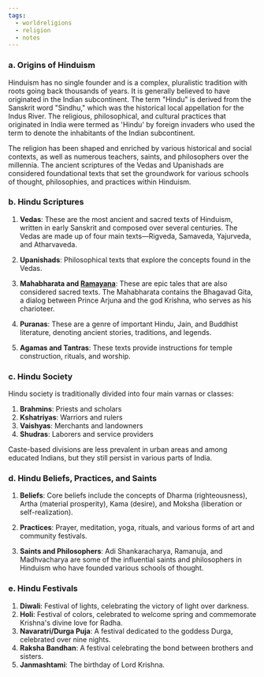 ```yaml
---
tags:
  - worldreligions
  - religion
  - notes
---
```



### a. Origins of Hinduism

Hinduism has no single founder and is a complex, pluralistic tradition with roots going back thousands of years. It is generally believed to have originated in the Indian subcontinent. The term "Hindu" is derived from the Sanskrit word "Sindhu," which was the historical local appellation for the Indus River. The religious, philosophical, and cultural practices that originated in India were termed as 'Hindu' by foreign invaders who used the term to denote the inhabitants of the Indian subcontinent.

The religion has been shaped and enriched by various historical and social contexts, as well as numerous teachers, saints, and philosophers over the millennia. The ancient scriptures of the Vedas and Upanishads are considered foundational texts that set the groundwork for various schools of thought, philosophies, and practices within Hinduism.

### b. Hindu Scriptures

1. **Vedas**: These are the most ancient and sacred texts of Hinduism, written in early Sanskrit and composed over several centuries. The Vedas are made up of four main texts—Rigveda, Samaveda, Yajurveda, and Atharvaveda.
    
2. **Upanishads**: Philosophical texts that explore the concepts found in the Vedas.
    
3. **Mahabharata and [Ramayana](80_Learning_Education/81_High_School/81.10%20Junior_Year/81.17_World_Religions/Hinduism/Ramayana.md)**: These are epic tales that are also considered sacred texts. The Mahabharata contains the Bhagavad Gita, a dialog between Prince Arjuna and the god Krishna, who serves as his charioteer.
    
4. **Puranas**: These are a genre of important Hindu, Jain, and Buddhist literature, denoting ancient stories, traditions, and legends.
    
5. **Agamas and Tantras**: These texts provide instructions for temple construction, rituals, and worship.
    

### c. Hindu Society

Hindu society is traditionally divided into four main varnas or classes:

1. **Brahmins**: Priests and scholars
2. **Kshatriyas**: Warriors and rulers
3. **Vaishyas**: Merchants and landowners
4. **Shudras**: Laborers and service providers

Caste-based divisions are less prevalent in urban areas and among educated Indians, but they still persist in various parts of India.

### d. Hindu Beliefs, Practices, and Saints

1. **Beliefs**: Core beliefs include the concepts of Dharma (righteousness), Artha (material prosperity), Kama (desire), and Moksha (liberation or self-realization).
    
2. **Practices**: Prayer, meditation, yoga, rituals, and various forms of art and community festivals.
    
3. **Saints and Philosophers**: Adi Shankaracharya, Ramanuja, and Madhvacharya are some of the influential saints and philosophers in Hinduism who have founded various schools of thought.
    

### e. Hindu Festivals

1. **Diwali**: Festival of lights, celebrating the victory of light over darkness.
2. **Holi**: Festival of colors, celebrated to welcome spring and commemorate Krishna's divine love for Radha.
3. **Navaratri/Durga Puja**: A festival dedicated to the goddess Durga, celebrated over nine nights.
4. **Raksha Bandhan**: A festival celebrating the bond between brothers and sisters.
5. **Janmashtami**: The birthday of Lord Krishna.
